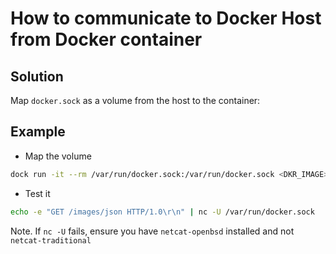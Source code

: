 How to communicate to Docker Host from Docker container
=======================================================
## Solution

Map `docker.sock` as a volume from the host to the container:

## Example

- Map the volume
```bash
dock run -it --rm /var/run/docker.sock:/var/run/docker.sock <DKR_IMAGE> /bin/bash
```

- Test it
```bash
echo -e "GET /images/json HTTP/1.0\r\n" | nc -U /var/run/docker.sock
```

Note. If `nc -U` fails, ensure you have `netcat-openbsd` installed and not `netcat-traditional`
